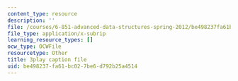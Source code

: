 ```yaml
---
content_type: resource
description: ''
file: /courses/6-851-advanced-data-structures-spring-2012/be498237fa61bc027be6d792b25a4514_V3omVLzI0WE.srt
file_type: application/x-subrip
learning_resource_types: []
ocw_type: OCWFile
resourcetype: Other
title: 3play caption file
uid: be498237-fa61-bc02-7be6-d792b25a4514
---
```

